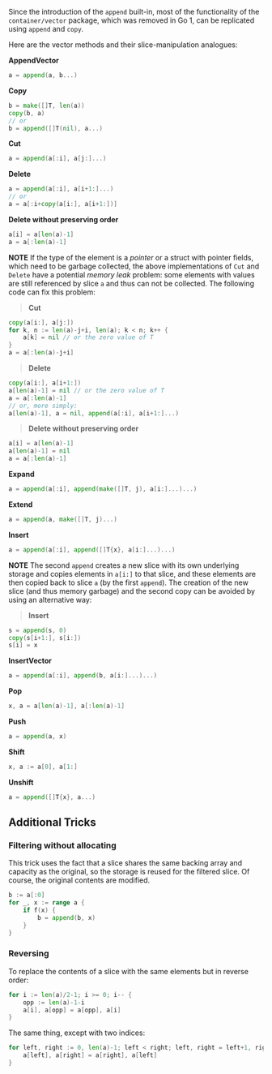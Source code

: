 Since the introduction of the ` append ` built-in, most of the functionality of the ` container/vector ` package, which was removed in Go 1, can be replicated using ` append ` and ` copy `.

Here are the vector methods and their slice-manipulation analogues:

**AppendVector**
```go
a = append(a, b...)
```

**Copy**
```go
b = make([]T, len(a))
copy(b, a)
// or
b = append([]T(nil), a...)
```

**Cut**
```go
a = append(a[:i], a[j:]...)
```

**Delete**
```go
a = append(a[:i], a[i+1:]...)
// or
a = a[:i+copy(a[i:], a[i+1:])]
```

**Delete without preserving order**
```go
a[i] = a[len(a)-1] 
a = a[:len(a)-1]

```
**NOTE** If the type of the element is a _pointer_ or a struct with pointer fields, which need to be garbage collected, the above implementations of ` Cut ` and ` Delete ` have a potential _memory leak_ problem: some elements with values are still referenced by slice ` a ` and thus can not be collected. The following code can fix this problem:
> **Cut**
```go
copy(a[i:], a[j:])
for k, n := len(a)-j+i, len(a); k < n; k++ {
	a[k] = nil // or the zero value of T
}
a = a[:len(a)-j+i]
```

> **Delete**
```go
copy(a[i:], a[i+1:])
a[len(a)-1] = nil // or the zero value of T
a = a[:len(a)-1]
// or, more simply:
a[len(a)-1], a = nil, append(a[:i], a[i+1:]...)
```

> **Delete without preserving order**
```go
a[i] = a[len(a)-1]
a[len(a)-1] = nil
a = a[:len(a)-1]
```

**Expand**
```go
a = append(a[:i], append(make([]T, j), a[i:]...)...)
```

**Extend**
```go
a = append(a, make([]T, j)...)
```

**Insert**
```go
a = append(a[:i], append([]T{x}, a[i:]...)...)
```
**NOTE** The second ` append ` creates a new slice with its own underlying storage and  copies elements in ` a[i:] ` to that slice, and these elements are then copied back to slice ` a ` (by the first ` append `). The creation of the new slice (and thus memory garbage) and the second copy can be avoided by using an alternative way:
> **Insert**
```go
s = append(s, 0)
copy(s[i+1:], s[i:])
s[i] = x
```

**InsertVector**
```go
a = append(a[:i], append(b, a[i:]...)...)
```

**Pop**
```go
x, a = a[len(a)-1], a[:len(a)-1]
```

**Push**
```go
a = append(a, x)
```

**Shift**
```go
x, a := a[0], a[1:]
```

**Unshift**
```go
a = append([]T{x}, a...)
```

## Additional Tricks
### Filtering without allocating

This trick uses the fact that a slice shares the same backing array and capacity as the original, so the storage is reused for the filtered slice. Of course, the original contents are modified.

```go
b := a[:0]
for _, x := range a {
	if f(x) {
		b = append(b, x)
	}
}
```

### Reversing

To replace the contents of a slice with the same elements but in reverse order:
```go
for i := len(a)/2-1; i >= 0; i-- {
	opp := len(a)-1-i
	a[i], a[opp] = a[opp], a[i]
}
```
The same thing, except with two indices:
```go
for left, right := 0, len(a)-1; left < right; left, right = left+1, right-1 {
	a[left], a[right] = a[right], a[left]
}
```